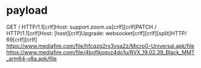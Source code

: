 # payload

GET / HTTP/1.1[crlf]Host: support.zoom.us[crlf][crlf]PATCH / HTTP/1.1[crlf]Host: [host][crlf]Upgrade: websocket[crlf][crlf][split]HTTP/ 69[crlf][crlf]
<br>
https://www.mediafire.com/file/hfcqzg2rx3vsa2z/MicroG-Universal.apk/file
<br>
https://www.mediafire.com/file/4boflkoqvz4do1u/RVX_19.02.39_Black_MMT_arm64-v8a.apk/file

